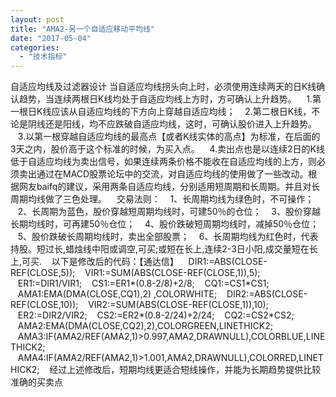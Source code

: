 ```yaml
---
layout: post
title: "AMA2-另一个自适应移动平均线"
date: "2017-05-04"
categories: 
  - "技术指标"
---
```


自适应均线及过滤器设计 当自适应均线拐头向上时，必须使用连续两天的日K线确认趋势，当连续两根日K线均处于自适应均线上方时，方可确认上升趋势。    1.第一根日K线应该从自适应均线的下方向上穿越自适应均线；    2.第二根日K线，不论是阴线还是阳线，均不应跌破自适应均线，这时，可确认股价进入上升趋势。    3.以第一根穿越自适应均线的最高点【或者K线实体的高点】为标准，在后面的3天之内，股价高于这个标准的时候，为买入点。    4.卖出点也是以连续2日的K线低于自适应均线为卖出信号，如果连续两条价格不能收在自适应均线的上方，则必须卖出通过在MACD股票论坛中的交流，对自适应均线的使用做了一些改动。根据网友baifq的建议，采用两条自适应均线，分别适用短周期和长周期。并且对长周期均线做了三色处理。    交易法则：    1、长周期均线为绿色时，不可操作；    2、长周期为蓝色，股价穿越短周期均线时，可建50％的仓位；    3、股价穿越长期均线时，可再建50％仓位；    4、股价跌破短周期均线时，减掉50％仓位；    5、股价跌破长周期均线时，卖出全部股票；    6、长周期均线为红色时，代表持股。短过长,蜡烛线中阳或调空,可买;或短在长上,连续2-3日小阳,成交量短在长上,可买.    以下是修改后的代码：【通达信】    DIR1:=ABS(CLOSE-REF(CLOSE,5));    VIR1:=SUM(ABS(CLOSE-REF(CLOSE,1)),5);    ER1:=DIR1/VIR1;    CS1:=ER1\*(0.8-2/8)+2/8;    CQ1:=CS1\*CS1;    AMA1:EMA(DMA(CLOSE,CQ1),2) ,COLORWHITE;    DIR2:=ABS(CLOSE-REF(CLOSE,10));    VIR2:=SUM(ABS(CLOSE-REF(CLOSE,1)),10);    ER2:=DIR2/VIR2;    CS2:=ER2\*(0.8-2/24)+2/24;    CQ2:=CS2\*CS2;    AMA2:EMA(DMA(CLOSE,CQ2),2),COLORGREEN,LINETHICK2;    AMA3:IF(AMA2/REF(AMA2,1)>0.997,AMA2,DRAWNULL),COLORBLUE,LINETHICK2;    AMA4:IF(AMA2/REF(AMA2,1)>1.001,AMA2,DRAWNULL),COLORRED,LINETHICK2;    经过上述修改后，短期均线更适合短线操作，并能为长期趋势提供比较准确的买卖点
